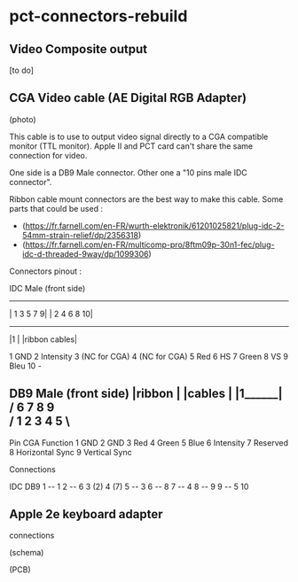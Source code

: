 # pct-connectors-rebuild

## Video Composite output

[to do]


## CGA Video cable (AE Digital RGB Adapter)

(photo)

This cable is to use to output video signal directly to a CGA compatible monitor (TTL monitor). Apple II and PCT card can't share the same connection for video.

One side is a DB9 Male connector.
Other one a "10 pins male IDC connector".

Ribbon cable mount connectors are the best way to make this cable. Some parts that could be used :

- (https://fr.farnell.com/en-FR/wurth-elektronik/61201025821/plug-idc-2-54mm-strain-relief/dp/2356318)
- (https://fr.farnell.com/en-FR/multicomp-pro/8ftm09p-30n1-fec/plug-idc-d-threaded-9way/dp/1099306)

Connectors pinout :

IDC Male
(front side)
____________________ 
| 1   3   5   7   9| 
| 2   4   6   8  10| 
---  ----------  --- 
  |1             | 
  |ribbon  cables| 
  
1 GND 
2 Intensity 
3 (NC for CGA) 
4 (NC for CGA) 
5 Red 
6 HS 
7 Green 
8 VS 
9 Bleu 
10 - 


DB9 Male
(front side)
  |ribbon |
  |cables |
  |1______|
 / 6 7 8 9 \
/ 1 2 3 4 5 \
-------------

Pin  CGA Function
1    GND
2    GND
3    Red
4    Green
5    Blue
6    Intensity
7    Reserved
8    Horizontal Sync
9    Vertical Sync


Connections

IDC    DB9
1  --  1
2  --  6
3     (2)
4     (7)
5  --  3
6  --  8
7  --  4 
8  --  9
9  --  5
10 


## Apple 2e keyboard adapter

connections

(schema)

(PCB)
